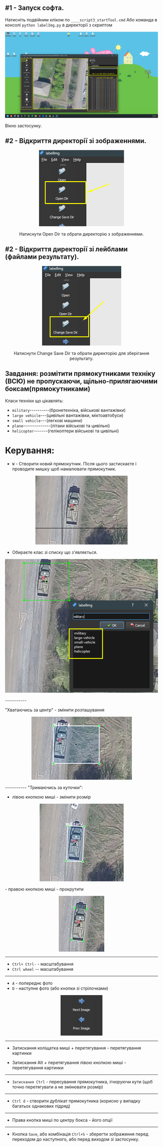 ## #1 - Запуск софта.

Натисніть подвійним кліком по `____script3_startTool.cmd`
Або команда в консолі `python labelImg.py` в директорії з скриптом

<p align="center">
  <img src="https://github.com/ioretcio/labelImg_OBB_bad_one/blob/master/resources/md_jpegs/window.png?raw=true" alt="Sublime's custom image"/>
</p>
Вікно застосунку.

## #2 - Відкриття директорії зі зображеннями.

<p align="center">
  <img src="https://github.com/ioretcio/labelImg_OBB_bad_one/blob/master/resources/md_jpegs/opendir.png?raw=true" alt="Sublime's custom image"/>
</p>

<p align="center">
  Натиснути Open Dir та обрати директорію з зображеннями.
</p>

## #2 - Відкриття директорії зі лейблами (файлами результату).

<p align="center">
  <img src="https://github.com/ioretcio/labelImg_OBB_bad_one/blob/master/resources/md_jpegs/savedir.png?raw=true" alt="Sublime's custom image"/>
</p>

<p align="center">
  Натиснути Change Save Dir та обрати директорію для зберігання результату.
</p>




## Завдання: **розмітити прямокутниками техніку (ВСЮ) не пропускаючи, щільно-прилягаючими боксам(прямокутниками)**

Класи техніки що цікавлять:

- `military`----------(бронетехніка, військові вантажівки)
- `large vehicle`---(цивільні вантажівки, міктоавтобуси)
- `small vehicle`---(легкові машини)
- `plane`--------------(літаки військові та цивільні)
- `helicopter`-------(гелікоптери військові та цивільні)


# Керування:

- `W` - Створити новий прямокутник. Після цього застискаєте і проводите мишку щоб намалювати прямокутник. 

<p align="center">
  <img src="https://github.com/ioretcio/labelImg_OBB_bad_one/blob/master/resources/md_jpegs/draw.png?raw=true" alt="Sublime's custom image"/>
</p>


- Обираєте клас зі списку що з'являється.
<p align="center">
  <img src="https://github.com/ioretcio/labelImg_OBB_bad_one/blob/master/resources/md_jpegs/select.png?raw=true" alt="Sublime's custom image"/>
</p>
-----------

"Хватаючись за центр" - змінити розташування
<p align="center">
  <img src="https://github.com/ioretcio/labelImg_OBB_bad_one/blob/master/resources/md_jpegs/resize.png?raw=true" alt="Sublime's custom image"/>
</p>
-----------
"Тримаючись за куточки":

- лівою кнопкою миші - змінити розмір
<p align="center">
  <img src="https://github.com/ioretcio/labelImg_OBB_bad_one/blob/master/resources/md_jpegs/resize2.png?raw=true" alt="Sublime's custom image"/>
</p>
- правою кнопкою миші - прокрутити
<p align="center">
  <img src="https://github.com/ioretcio/labelImg_OBB_bad_one/blob/master/resources/md_jpegs/fit.png?raw=true" alt="Sublime's custom image"/>
</p>

-----------

- `Сtrl+ Ctrl-`     - масштабування
- `Ctrl wheel`     -- масштабування

----------

- `A` - попереднє фото
- `D` - наступне фото
(або кнопки зі стрілочками)
<p align="center">
  <img src="https://github.com/ioretcio/labelImg_OBB_bad_one/blob/master/resources/md_jpegs/arrows.png?raw=true" alt="Sublime's custom image"/>
</p>

----------

- Затискання коліщатка миші + перетягування - перетягування картинки

- Затискання Alt  + перетягування лівою кнопкою миші - перетягування картинки

---------

- `Затискання Ctrl` - пересування прямокутника, ігноруючи кути (щоб точно перетягувати а не змінювати розмір)

---------

- `Ctrl d` - створити дублікат прямокутника (корисно у випадку багатьох однакових підряд)

---------

- Права кнопка миші по центру бокса - його опції

---------

- Кнопка `Save`, або комбінація `Ctrl+S` - зберегти зображення перед переходом до наступного, або перед виходом зі застосунку.

